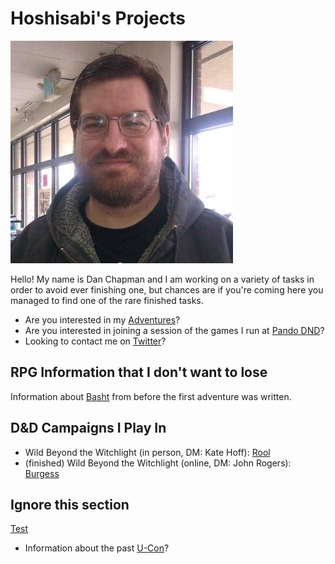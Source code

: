 # Hoshisabi's Projects

![](media/oldpicture.jpg)

Hello! My name is Dan Chapman and I am working on a variety of tasks in order to avoid ever finishing one, but chances are
if you're coming here you managed to find one of the rare finished tasks.

* Are you interested in my [Adventures](adventures.md)?
* Are you interested in joining a session of the games I run at [Pando DND](http://pandodnd.hoshisabi.com)?
* Looking to contact me on [Twitter](https://twitter.com/hoshisabi)?

## RPG Information that I don't want to lose

Information about [Basht](rpg/basht.md) from before the first adventure was written.

## D&D Campaigns I Play In

* Wild Beyond the Witchlight (in person, DM: Kate Hoff): [Rool](rpg/rool/index.md)
* (finished) Wild Beyond the Witchlight (online, DM: John Rogers): [Burgess](rpg/burgess/index.md)

## Ignore this section

[Test](mermaid.md)
* Information about the past [U-Con](ucon.md)?
